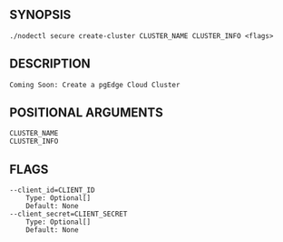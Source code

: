 ## SYNOPSIS
    ./nodectl secure create-cluster CLUSTER_NAME CLUSTER_INFO <flags>
 
## DESCRIPTION
    Coming Soon: Create a pgEdge Cloud Cluster
 
## POSITIONAL ARGUMENTS
    CLUSTER_NAME
    CLUSTER_INFO
 
## FLAGS
    --client_id=CLIENT_ID
        Type: Optional[]
        Default: None
    --client_secret=CLIENT_SECRET
        Type: Optional[]
        Default: None
